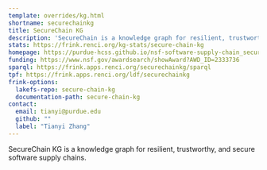 ```yaml
---
template: overrides/kg.html
shortname: securechainkg
title: SecureChain KG
description: 'SecureChain is a knowledge graph for resilient, trustworthy, and secure software supply chains.'
stats: https://frink.renci.org/kg-stats/secure-chain-kg
homepage: https://purdue-hcss.github.io/nsf-software-supply-chain_security/
funding: https://www.nsf.gov/awardsearch/showAward?AWD_ID=2333736
sparql: https://frink.apps.renci.org/securechainkg/sparql
tpf: https://frink.apps.renci.org/ldf/securechainkg
frink-options:
  lakefs-repo: secure-chain-kg
  documentation-path: secure-chain-kg
contact:
  email: tianyi@purdue.edu
  github: ""
  label: "Tianyi Zhang"
---
```

SecureChain KG is a knowledge graph for resilient, trustworthy, and secure software supply chains.

